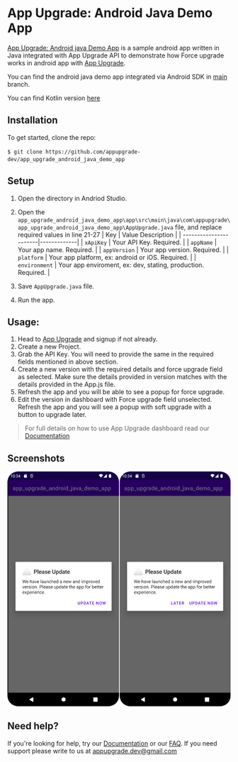 # App Upgrade: Android Java Demo App

[App Upgrade: Android java Demo App](https://github.com/appupgrade-dev/app_upgrade_android_java_demo_app) is a sample android app written in Java integrated with App Upgrade API to demonstrate how Force upgrade works in android app with [App Upgrade](https://appupgrade.dev).

You can find the android java demo app integrated via Android SDK in [main](https://github.com/appupgrade-dev/app_upgrade_android_java_demo_app) branch.

You can find Kotlin version [here](https://github.com/appupgrade-dev/app_upgrade_android_kotlin_demo_app)

## Installation

To get started, clone the repo:

`$ git clone https://github.com/appupgrade-dev/app_upgrade_android_java_demo_app`

## Setup

1. Open the directory in Andriod Studio.

2. Open the `app_upgrade_android_java_demo_app\app\src\main\java\com\appupgrade\app_upgrade_android_java_demo_app\AppUpgrade.java` file, and replace required values in line 21-27
   | Key                   | Value Description |
   | -----------------------|-------------|
   | `xApiKey`     | Your API Key. Required. |
   | `appName`  | Your app name. Required. |
   | `appVersion`  | Your app version. Required. |
   | `platform`  | Your app platform, ex: android or iOS. Required. |
   | `environment`  | Your app enviroment, ex: dev, stating, production. Required. |

2. Save `AppUpgrade.java` file.

3. Run the app.

## Usage:   

1. Head to [App Upgrade](https://appupgrade.dev) and signup if not already.
2. Create a new Project.
3. Grab the API Key. You will need to provide the same in the required fields mentioned in above section.
4. Create a new version with the required details and force upgrade field as selected. Make sure the details provided in version matches with the details provided in the App.js file.
5. Refresh the app and you will be able to see a popup for force upgrade.
6. Edit the version in dashboard with Force upgrade field unselected. Refresh the app and you will see a popup with soft upgrade with a button to upgrade later.
 > For full details on how to use App Upgrade dashboard read our [Documentation](https://appupgrade.dev/docs)

## Screenshots
 ![forceupgrade_android_java](https://raw.githubusercontent.com/appupgrade-dev/app-upgrade-assets/main/images/forceupgrade_android_java.png)

## Need help?

If you're looking for help, try our [Documentation](https://appupgrade.dev/docs/) or our [FAQ](https://appupgrade.dev/docs/app-upgrade-faq).
If you need support please write to us at appupgrade.dev@gmail.com